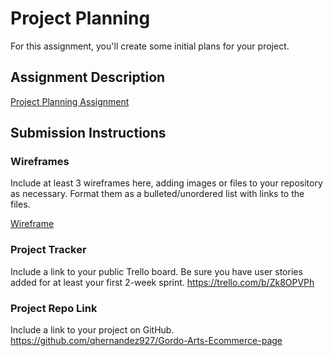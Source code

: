 # Project Planning
For this assignment, you'll create some initial plans for your project.

## Assignment Description
[Project Planning Assignment](https://education.launchcode.org/liftoff/modules/assignments/project-planning)

## Submission Instructions

### Wireframes

Include at least 3 wireframes here, adding images or files to your repository as necessary. Format them as a bulleted/unordered list with links to the files.

[Wireframe](liftoff-assignments/wireframe.jpg)
### Project Tracker

Include a link to your public Trello board. Be sure you have user stories added for at least your first 2-week sprint.
https://trello.com/b/Zk8OPVPh
### Project Repo Link

Include a link to your project on GitHub.
https://github.com/qhernandez927/Gordo-Arts-Ecommerce-page
